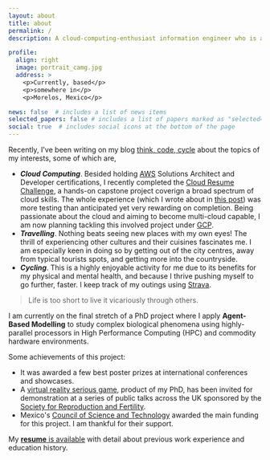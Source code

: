 ```yaml
---
layout: about
title: about
permalink: /
description: A cloud-computing-enthusiast information engineer who is also a bit of a philomath with eclectic  ***interests***, but mostly just a simple person, really.

profile:
  align: right
  image: portrait_camg.jpg
  address: >
    <p>Currently, based</p>
    <p>somewhere in</p>
    <p>Morelos, Mexico</p>

news: false  # includes a list of news items
selected_papers: false # includes a list of papers marked as "selected={true}"
social: true  # includes social icons at the bottom of the page
---
```


Recently, I've been writing on my blog [think, code, cycle](/blog) about the 
topics of my interests, some of which are,

- ***Cloud Computing***. Besided holding [AWS](https://aws.amazon.com/)
Solutions Architect and Developer certifications, I recently completed the 
[Cloud Resume Challenge](https://cloudresumechallenge.dev/), a hands-on capstone 
project coverign a broad spectrum of cloud skills. The whole experience (which
I wrote about in [this post](/blog/2022-02-22-my-cloud-resume-challenge-in-aws.html))
was more testing than anticipated yet very rewarding on completion. 
Being passionate about the cloud and aiming to become multi-cloud capable, I am
now planning tackling this involved project under [GCP](https://cloud.google.com).
- ***Travelling***. Nothing beats seeing new places with my own eyes!
The thrill of experiencing other cultures and their cuisines fascinates me. I 
am especially keen in doing so by getting out of the city centres, away from typical
tourists spots, and getting more into the countryside.
- ***Cycling***. This is a highly enjoyable activity for me due to its benefits 
for my physical and mental health, and because I thrive pushing myself to go 
further, faster.  I keep track of my outings using [Strava](https://strava.com/athletes/20777326).

<blockquote>Life is too short to live it vicariously through others.</blockquote>

I am currently on the final stretch of a PhD project where I apply
**Agent-Based Modelling** to study complex biological phenomena using 
highly-parallel processors in High Performance Computing (HPC) and commodity hardware environments.

Some achievements of this project:
- It was awarded a few best poster prizes at international conferences and
showcases.
- A [virtual reality serious game](https://cmoralesmx.github.io/FertilizationVR_web/),
product of my PhD, has been invited for demonstration at a series of public
talks across the UK sponsored by the [Society for Reproduction and Fertility](https://srf-reproduction.org/).
- Mexico's [Council of Science and Technology](https://www.conacyt.gob.mx/) 
awarded the main funding for this project. I am thankful for their support.

My [**resume** is available](/assets/pdf/CarlosMoralesResume2020.pdf) with detail about previous work
experience and education history.